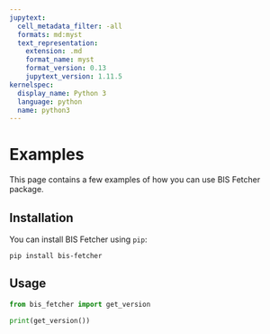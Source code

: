 ```yaml
---
jupytext:
  cell_metadata_filter: -all
  formats: md:myst
  text_representation:
    extension: .md
    format_name: myst
    format_version: 0.13
    jupytext_version: 1.11.5
kernelspec:
  display_name: Python 3
  language: python
  name: python3
---
```


# Examples

This page contains a few examples of how you can use BIS Fetcher package.

## Installation

You can install BIS Fetcher using `pip`:

```{code-cell}
pip install bis-fetcher
```

## Usage

```python
from bis_fetcher import get_version

print(get_version())
```
